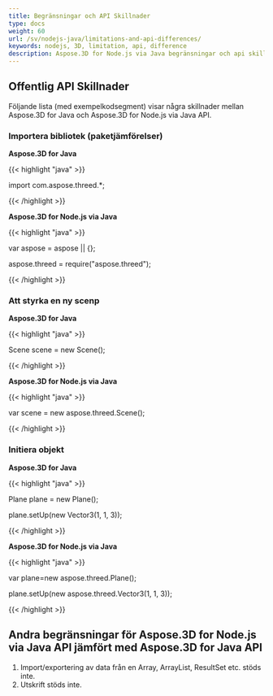 ```yaml
---
title: Begränsningar och API Skillnader
type: docs
weight: 60
url: /sv/nodejs-java/limitations-and-api-differences/
keywords: nodejs, 3D, limitation, api, difference
description: Aspose.3D for Node.js via Java begränsningar och api skillnader
---
```

##  **Offentlig API Skillnader**
Följande lista (med exempelkodsegment) visar några skillnader mellan Aspose.3D for Java och Aspose.3D for Node.js via Java API.
###  **Importera bibliotek (paketjämförelser)**

**Aspose.3D for Java**

{{< highlight "java" >}}

 import com.aspose.threed.*;

{{< /highlight >}}


**Aspose.3D for Node.js via Java**

{{< highlight "java" >}}

var aspose = aspose || {};

aspose.threed = require("aspose.threed");

{{< /highlight >}}
###  **Att styrka en ny scenp**

**Aspose.3D for Java**

{{< highlight "java" >}}

 Scene scene = new Scene();

{{< /highlight >}}


**Aspose.3D for Node.js via Java**

{{< highlight "java" >}}

var scene = new aspose.threed.Scene();

{{< /highlight >}}
###  **Initiera objekt**

**Aspose.3D for Java**

{{< highlight "java" >}}

Plane plane = new Plane();

plane.setUp(new Vector3(1, 1, 3));

{{< /highlight >}}

**Aspose.3D for Node.js via Java**

{{< highlight "java" >}}

var plane=new aspose.threed.Plane();

plane.setUp(new aspose.threed.Vector3(1, 1, 3));

{{< /highlight >}}

##  **Andra begränsningar för Aspose.3D for Node.js via Java API jämfört med Aspose.3D for Java API**
1. Import/exportering av data från en Array, ArrayList, ResultSet etc. stöds inte.
1. Utskrift stöds inte.

